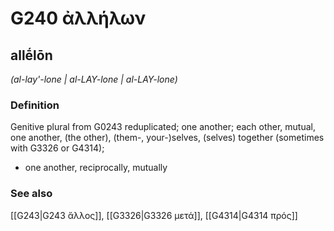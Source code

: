 # G240 ἀλλήλων

## allḗlōn

_(al-lay'-lone | al-LAY-lone | al-LAY-lone)_

### Definition

Genitive plural from G0243 reduplicated; one another; each other, mutual, one another, (the other), (them-, your-)selves, (selves) together (sometimes with G3326 or G4314); 

- one another, reciprocally, mutually

### See also

[[G243|G243 ἄλλος]], [[G3326|G3326 μετά]], [[G4314|G4314 πρός]]

